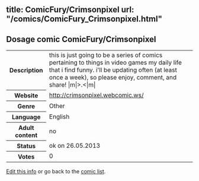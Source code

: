 title: ComicFury/Crimsonpixel
url: "/comics/ComicFury_Crimsonpixel.html"
---
Dosage comic ComicFury/Crimsonpixel
-----------------------------------------

<p id="msg"></p>
<script type="text/javascript">
if (window.location.search === '?edit_info_mail=sent_ok') {
  var elem = document.getElementById("msg");
  elem.innerHTML = 'Edited information sucessfully sent for review, which is usually done daily. Thanks!';
  elem.className = 'ok';
}
</script>
<table class="comicinfo">
<tr>
<th>Description</th><td>this is just going to be a series of comics pertaining to things in video games my daily life that i find funny. i'll be updating often (at least once a week), so please enjoy, comment, and share! |m|&gt;.&lt;|m|</td>
</tr>
<tr>
<th>Website</th><td><a href="http://crimsonpixel.webcomic.ws/">http://crimsonpixel.webcomic.ws/</a></td>
</tr>
<tr>
<th>Genre</th><td>Other</td>
</tr>
<tr>
<th>Language</th><td>English</td>
</tr>
<tr>
<th>Adult content</th><td>no</td>
</tr>
<tr>
<th>Status</th><td>ok on 26.05.2013</td>
</tr>
<tr>
<th>Votes</th><td>0</td>
</tr>
</table>

[Edit this info](ComicFury_Crimsonpixel_edit.html) or go back to the [comic list](../comic-index.html).
